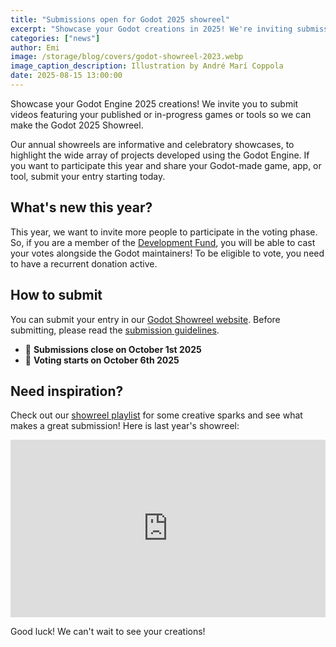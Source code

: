 ```yaml
---
title: "Submissions open for Godot 2025 showreel"
excerpt: "Showcase your Godot creations in 2025! We're inviting submissions of short videos featuring your published or in-progress Godot games or tools. Don't miss this chance to be a part of it!"
categories: ["news"]
author: Emi
image: /storage/blog/covers/godot-showreel-2023.webp
image_caption_description: Illustration by André Marí Coppola
date: 2025-08-15 13:00:00
---
```


Showcase your Godot Engine 2025 creations! We invite you to submit videos featuring your published or in-progress games or tools so we can make the Godot 2025 Showreel.

Our annual showreels are informative and celebratory showcases, to highlight the wide array of projects developed using the Godot Engine. If you want to participate this year and share your Godot-made game, app, or tool, submit your entry starting today.

## What's new this year?

This year, we want to invite more people to participate in the voting phase. So, if you are a member of the <a href="https://fund.godotengine.org/">Development Fund</a>, you will be able to cast your votes alongside the Godot maintainers! To be eligible to vote, you need to have a recurrent donation active.


## How to submit
You can submit your entry in our [Godot Showreel website](https://showreel.godotengine.org/). Before submitting, please read the [submission guidelines](https://showreel.godotengine.org/about).

- 📅 **Submissions close on October 1st 2025**
- 📅 **Voting starts on October 6th 2025**

## Need inspiration?
Check out our [showreel playlist](https://www.youtube.com/watch?v=n1Lon_Q2T18&list=PLeG_dAglpVo6EpaO9A1nkwJZOwrfiLdQ8&index=1) for some creative sparks and see what makes a great submission! Here is last year's showreel:

<iframe width="560" height="315" src="https://www.youtube.com/embed/n1Lon_Q2T18" frameborder="0" allowfullscreen style="width: 100%; aspect-ratio: 16 / 9; height: auto;"></iframe>


Good luck! We can't wait to see your creations!